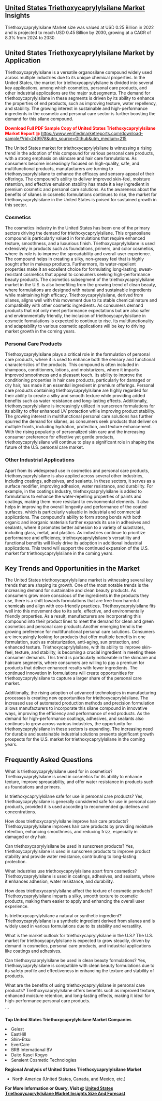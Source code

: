 <h2><a href="https://www.verifiedmarketreports.com/download-sample/?rid=249978&amp;utm_source=Github&amp;utm_medium=215" target="_blank">United States Triethoxycaprylylsilane Market</a> Insights</h2><p>Triethoxycaprylylsilane Market size was valued at USD 0.25 Billion in 2022 and is projected to reach USD 0.45 Billion by 2030, growing at a CAGR of 8.3% from 2024 to 2030.</p><p><h2>United States Triethoxycaprylylsilane Market by Application</h2><p>Triethoxycaprylylsilane is a versatile organosilane compound widely used across multiple industries due to its unique chemical properties. In the United States, the market for triethoxycaprylylsilane is divided into several key applications, among which cosmetics, personal care products, and other industrial applications are the major subsegments. The demand for triethoxycaprylylsilane in these segments is driven by its ability to enhance the properties of end products, such as improving texture, water repellency, and stability. The growing interest in sustainable and high-performance ingredients in the cosmetic and personal care sector is further boosting the demand for this silane compound. <p><span class=""><span style="color: #ff0000;"><strong>Download Full PDF Sample Copy of United States Triethoxycaprylylsilane Market Report</strong> @ </span><a href="https://www.verifiedmarketreports.com/download-sample/?rid=249978&amp;utm_source=Github&amp;utm_medium=215" target="_blank">https://www.verifiedmarketreports.com/download-sample/?rid=249978&amp;utm_source=Github&amp;utm_medium=215</a></span></p>The United States market for triethoxycaprylylsilane is witnessing a rising trend in the adoption of this compound for various personal care products, with a strong emphasis on skincare and hair care formulations. As consumers become increasingly focused on high-quality, safe, and multifunctional products, manufacturers are turning to triethoxycaprylylsilane to enhance the efficacy and sensory appeal of their offerings. The compound's ability to deliver improved skin-feel, moisture retention, and effective emulsion stability has made it a key ingredient in premium cosmetic and personal care solutions. As the awareness about the benefits of silanes in cosmetic formulations continues to rise, the market for triethoxycaprylylsilane in the United States is poised for sustained growth in this sector.</p><h3>Cosmetics</h3><p>The cosmetics industry in the United States has been one of the primary sectors driving the demand for triethoxycaprylylsilane. This organosilane compound is particularly valued in formulations that require enhanced texture, smoothness, and a luxurious finish. Triethoxycaprylylsilane is used extensively in products such as foundations, primers, and color cosmetics, where its role is to improve the spreadability and overall user experience. The compound helps in creating a silky, non-greasy feel that is highly sought after in makeup products. Furthermore, its water-repellent properties make it an excellent choice for formulating long-lasting, sweat-resistant cosmetics that appeal to consumers seeking high-performance beauty products. The cosmetics subsegment of the triethoxycaprylylsilane market in the U.S. is also benefiting from the growing trend of clean beauty, where formulations are designed with natural and sustainable ingredients while maintaining high efficacy. Triethoxycaprylylsilane, derived from silanes, aligns well with this movement due to its stable chemical nature and compatibility with other cosmetic ingredients. As consumers demand products that not only meet performance expectations but are also safer and environmentally friendly, the inclusion of triethoxycaprylylsilane in cosmetic formulations is expected to continue to rise. Its multifunctionality and adaptability to various cosmetic applications will be key to driving market growth in the coming years.</p><h3>Personal Care Products</h3><p>Triethoxycaprylylsilane plays a critical role in the formulation of personal care products, where it is used to enhance both the sensory and functional characteristics of the products. This compound is often included in shampoos, conditioners, lotions, and moisturizers, where it imparts improved smoothness and a pleasant touch. Its ability to improve the conditioning properties in hair care products, particularly for damaged or dry hair, has made it an essential ingredient in premium offerings. Personal care products containing triethoxycaprylylsilane are highly regarded for their ability to create a silky and smooth texture while providing added benefits such as water resistance and long-lasting effects. Additionally, triethoxycaprylylsilane is increasingly utilized in sunscreen formulations for its ability to offer enhanced UV protection while improving product stability. The growing interest in multifunctional personal care solutions has further spurred the demand for silanes, as consumers seek products that deliver on multiple fronts, including hydration, protection, and texture enhancement. With the rising popularity of personalized skin care and the increasing consumer preference for effective yet gentle products, triethoxycaprylylsilane will continue to play a significant role in shaping the future of the U.S. personal care market.</p><h3>Other Industrial Applications</h3><p>Apart from its widespread use in cosmetics and personal care products, triethoxycaprylylsilane is also applied across several other industries, including coatings, adhesives, and sealants. In these sectors, it serves as a surface modifier, improving adhesion, water resistance, and durability. For example, in the coatings industry, triethoxycaprylylsilane is added to formulations to enhance the water-repelling properties of paints and coatings, making them more resistant to environmental elements. It also helps in improving the overall longevity and performance of the coated surfaces, which is particularly valuable in industrial and commercial applications. The compound's ability to form strong bonds with both organic and inorganic materials further expands its use in adhesives and sealants, where it promotes better adhesion to a variety of substrates, including glass, metal, and plastics. As industries continue to prioritize performance and efficiency, triethoxycaprylylsilane's versatility and functional benefits will likely drive its adoption in additional industrial applications. This trend will support the continued expansion of the U.S. market for triethoxycaprylylsilane in the coming years.</p><h2>Key Trends and Opportunities in the Market</h2><p>The United States triethoxycaprylylsilane market is witnessing several key trends that are shaping its growth. One of the most notable trends is the increasing demand for sustainable and clean beauty products. As consumers grow more conscious of the ingredients in the products they use, there is a shift towards formulations that are free from harmful chemicals and align with eco-friendly practices. Triethoxycaprylylsilane fits well into this movement due to its safe, effective, and environmentally friendly properties. As a result, manufacturers are incorporating this compound into their product lines to meet the demand for clean and green cosmetics and personal care products.Another emerging trend is the growing preference for multifunctional personal care solutions. Consumers are increasingly looking for products that offer multiple benefits in one formulation, such as moisturization, anti-aging, sun protection, and enhanced texture. Triethoxycaprylylsilane, with its ability to improve skin-feel, texture, and stability, is becoming a crucial ingredient in meeting these consumer demands. This trend is particularly noticeable in the skincare and haircare segments, where consumers are willing to pay a premium for products that deliver enhanced results with fewer ingredients. The continued innovation in formulations will create opportunities for triethoxycaprylylsilane to capture a larger share of the personal care market.</p><p>Additionally, the rising adoption of advanced technologies in manufacturing processes is creating new opportunities for triethoxycaprylylsilane. The increased use of automated production methods and precision formulation allows manufacturers to incorporate this silane compound in innovative ways, improving the efficiency and performance of end products. As the demand for high-performance coatings, adhesives, and sealants also continues to grow across various industries, the opportunity for triethoxycaprylylsilane in these sectors is expanding. The increasing need for durable and sustainable industrial solutions presents significant growth prospects for the U.S. market for triethoxycaprylylsilane in the coming years.</p><h2>Frequently Asked Questions</h2><p>What is triethoxycaprylylsilane used for in cosmetics? Triethoxycaprylylsilane is used in cosmetics for its ability to enhance texture, improve spreadability, and offer water resistance in products such as foundations and primers.</p><p>Is triethoxycaprylylsilane safe for use in personal care products? Yes, triethoxycaprylylsilane is generally considered safe for use in personal care products, provided it is used according to recommended guidelines and concentrations.</p><p>How does triethoxycaprylylsilane improve hair care products? Triethoxycaprylylsilane improves hair care products by providing moisture retention, enhancing smoothness, and reducing frizz, especially in damaged or dry hair.</p><p>Can triethoxycaprylylsilane be used in sunscreen products? Yes, triethoxycaprylylsilane is used in sunscreen products to improve product stability and provide water resistance, contributing to long-lasting protection.</p><p>What industries use triethoxycaprylylsilane apart from cosmetics? Triethoxycaprylylsilane is used in coatings, adhesives, and sealants, where it enhances adhesion, water resistance, and durability.</p><p>How does triethoxycaprylylsilane affect the texture of cosmetic products? Triethoxycaprylylsilane imparts a silky, smooth texture to cosmetic products, making them easier to apply and enhancing the overall user experience.</p><p>Is triethoxycaprylylsilane a natural or synthetic ingredient? Triethoxycaprylylsilane is a synthetic ingredient derived from silanes and is widely used in various formulations due to its stability and versatility.</p><p>What is the market outlook for triethoxycaprylylsilane in the U.S.? The U.S. market for triethoxycaprylylsilane is expected to grow steadily, driven by demand in cosmetics, personal care products, and industrial applications like coatings and adhesives.</p><p>Can triethoxycaprylylsilane be used in clean beauty formulations? Yes, triethoxycaprylylsilane is compatible with clean beauty formulations due to its safety profile and effectiveness in enhancing the texture and stability of products.</p><p>What are the benefits of using triethoxycaprylylsilane in personal care products? Triethoxycaprylylsilane offers benefits such as improved texture, enhanced moisture retention, and long-lasting effects, making it ideal for high-performance personal care products.</p>```</p><p><strong>Top United States Triethoxycaprylylsilane Market Companies</strong></p><div data-test-id=""><p><li>Gelest</li><li> EastHill</li><li> Shin-Etsu</li><li> EverCare</li><li> BRB International BV</li><li> Daito Kasei Kogyo</li><li> Sensient Cosmetic Technologies</li></p><div><strong>Regional Analysis of&nbsp;United States Triethoxycaprylylsilane Market</strong></div><ul><li dir="ltr"><p dir="ltr">North America&nbsp;(United States, Canada, and Mexico, etc.)</p></li></ul><p><strong>For More Information or Query, Visit @&nbsp;</strong><strong><a href="https://www.verifiedmarketreports.com/product/triethoxycaprylylsilane-market/?utm_source=Github&amp;utm_medium=215" target="_blank">United States Triethoxycaprylylsilane Market Insights Size And Forecast</a></strong></p></div>
